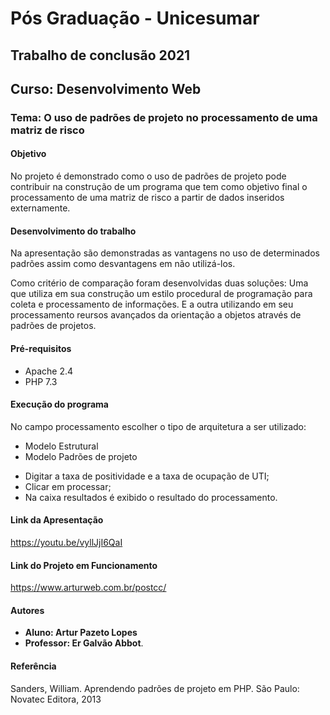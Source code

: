 # Pós Graduação - Unicesumar
## Trabalho de conclusão 2021
## Curso: Desenvolvimento Web

### Tema: O uso de padrões de projeto no processamento de uma matriz de risco

#### Objetivo

<p> No projeto é demonstrado como o uso de padrões de projeto pode contribuir na construção de um programa  que tem como objetivo final o processamento de uma matriz de risco a partir de dados inseridos externamente.</p>

#### Desenvolvimento do trabalho

<p>Na apresentação são demonstradas as vantagens no uso de determinados padrões assim como desvantagens em não utilizá-los.</p>

<p> Como critério de comparação foram desenvolvidas duas soluções:
Uma que utiliza em sua construção um estilo procedural de programação para coleta e processamento de informações. E a outra utilizando em seu processamento reursos avançados da orientação a objetos através de padrões de projetos. </p>

#### Pré-requisitos

* Apache 2.4
* PHP 7.3

#### Execução do programa

<p> No campo processamento escolher o tipo de arquitetura a ser utilizado:</p>
<ul>
    <li> Modelo Estrutural </li>
    <li> Modelo Padrões de projeto </li>
</ul>

- Digitar a taxa de positividade e a taxa de ocupação de UTI; 
- Clicar em processar; 
- Na caixa resultados é exibido o resultado do processamento. 

#### Link da Apresentação

https://youtu.be/vyllJjI6QaI

#### Link do Projeto em Funcionamento

https://www.arturweb.com.br/postcc/

#### Autores

* **Aluno: Artur Pazeto Lopes** 
* **Professor: Er Galvão Abbot**.

#### Referência

<p> Sanders, William. Aprendendo padrões de projeto em PHP. São Paulo: Novatec Editora, 2013 </p>